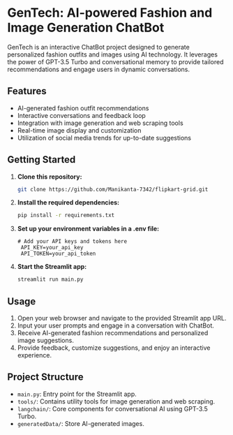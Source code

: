 # GenTech: AI-powered Fashion and Image Generation ChatBot

GenTech is an interactive ChatBot project designed to generate personalized fashion outfits and images using AI technology. It leverages the power of GPT-3.5 Turbo and conversational memory to provide tailored recommendations and engage users in dynamic conversations.

## Features

- AI-generated fashion outfit recommendations
- Interactive conversations and feedback loop
- Integration with image generation and web scraping tools
- Real-time image display and customization
- Utilization of social media trends for up-to-date suggestions

## Getting Started

1. **Clone this repository:**

   ```bash
   git clone https://github.com/Manikanta-7342/flipkart-grid.git

2. **Install the required dependencies:**

   ```bash
   pip install -r requirements.txt

3. **Set up your environment variables in a .env file:**

   ```dotenv
   # Add your API keys and tokens here
    API_KEY=your_api_key
    API_TOKEN=your_api_token

4. **Start the Streamlit app:**

   ```bash
   streamlit run main.py

## Usage

1. Open your web browser and navigate to the provided Streamlit app URL.
2. Input your user prompts and engage in a conversation with ChatBot.
3. Receive AI-generated fashion recommendations and personalized image suggestions.
4. Provide feedback, customize suggestions, and enjoy an interactive experience.

## Project Structure

- `main.py`: Entry point for the Streamlit app.
- `tools/`: Contains utility tools for image generation and web scraping.
- `langchain/`: Core components for conversational AI using GPT-3.5 Turbo.
- `generatedData/`: Store AI-generated images.
